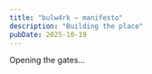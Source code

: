 ```yaml
---
title: "bulw4rk — manifesto"
description: "Building the place"
pubDate: 2025-10-19
---
```


Opening the gates…

